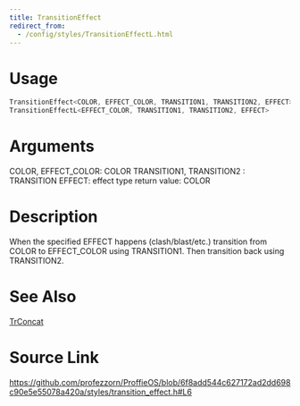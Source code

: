 ```yaml
---
title: TransitionEffect
redirect_from:
  - /config/styles/TransitionEffectL.html
---
```


# Usage
```cpp
TransitionEffect<COLOR, EFFECT_COLOR, TRANSITION1, TRANSITION2, EFFECT>
TransitionEffectL<EFFECT_COLOR, TRANSITION1, TRANSITION2, EFFECT>
```

# Arguments
COLOR, EFFECT_COLOR: COLOR
TRANSITION1, TRANSITION2 : TRANSITION
EFFECT: effect type
return value: COLOR

# Description

When the specified EFFECT happens (clash/blast/etc.) transition from COLOR to
EFFECT_COLOR using TRANSITION1. Then transition back using TRANSITION2.

# See Also
[TrConcat](/config/transitions/TrConcat.html)

# Source Link
https://github.com/profezzorn/ProffieOS/blob/6f8add544c627172ad2dd698c90e5e55078a420a/styles/transition_effect.h#L6
